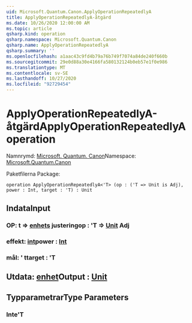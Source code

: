 ```yaml
---
uid: Microsoft.Quantum.Canon.ApplyOperationRepeatedlyA
title: ApplyOperationRepeatedlyA-åtgärd
ms.date: 10/26/2020 12:00:00 AM
ms.topic: article
qsharp.kind: operation
qsharp.namespace: Microsoft.Quantum.Canon
qsharp.name: ApplyOperationRepeatedlyA
qsharp.summary: ''
ms.openlocfilehash: a1aac43c9fd4b79a76b749f7074a84de240f660b
ms.sourcegitcommit: 29e0d88a30e4166fa580132124b0eb57e1f0e986
ms.translationtype: MT
ms.contentlocale: sv-SE
ms.lasthandoff: 10/27/2020
ms.locfileid: "92729454"
---
```

# <a name="applyoperationrepeatedlya-operation"></a><span data-ttu-id="f1c3f-102">ApplyOperationRepeatedlyA-åtgärd</span><span class="sxs-lookup"><span data-stu-id="f1c3f-102">ApplyOperationRepeatedlyA operation</span></span>

<span data-ttu-id="f1c3f-103">Namnrymd: [Microsoft. Quantum. Canon](xref:Microsoft.Quantum.Canon)</span><span class="sxs-lookup"><span data-stu-id="f1c3f-103">Namespace: [Microsoft.Quantum.Canon](xref:Microsoft.Quantum.Canon)</span></span>

<span data-ttu-id="f1c3f-104">Paketfilerna [](https://nuget.org/packages/)</span><span class="sxs-lookup"><span data-stu-id="f1c3f-104">Package: [](https://nuget.org/packages/)</span></span>




```qsharp
operation ApplyOperationRepeatedlyA<'T> (op : ('T => Unit is Adj), power : Int, target : 'T) : Unit
```


## <a name="input"></a><span data-ttu-id="f1c3f-105">Indata</span><span class="sxs-lookup"><span data-stu-id="f1c3f-105">Input</span></span>

### <a name="op--t--unit-adj"></a><span data-ttu-id="f1c3f-106">OP: t => [enhets](xref:microsoft.quantum.lang-ref.unit) justering</span><span class="sxs-lookup"><span data-stu-id="f1c3f-106">op : 'T => [Unit](xref:microsoft.quantum.lang-ref.unit) Adj</span></span>




### <a name="power--int"></a><span data-ttu-id="f1c3f-107">effekt: [int](xref:microsoft.quantum.lang-ref.int)</span><span class="sxs-lookup"><span data-stu-id="f1c3f-107">power : [Int](xref:microsoft.quantum.lang-ref.int)</span></span>




### <a name="target--t"></a><span data-ttu-id="f1c3f-108">mål: ' t</span><span class="sxs-lookup"><span data-stu-id="f1c3f-108">target : 'T</span></span>





## <a name="output--unit"></a><span data-ttu-id="f1c3f-109">Utdata: [enhet](xref:microsoft.quantum.lang-ref.unit)</span><span class="sxs-lookup"><span data-stu-id="f1c3f-109">Output : [Unit](xref:microsoft.quantum.lang-ref.unit)</span></span>



## <a name="type-parameters"></a><span data-ttu-id="f1c3f-110">Typparametrar</span><span class="sxs-lookup"><span data-stu-id="f1c3f-110">Type Parameters</span></span>

### <a name="t"></a><span data-ttu-id="f1c3f-111">Inte</span><span class="sxs-lookup"><span data-stu-id="f1c3f-111">'T</span></span>

